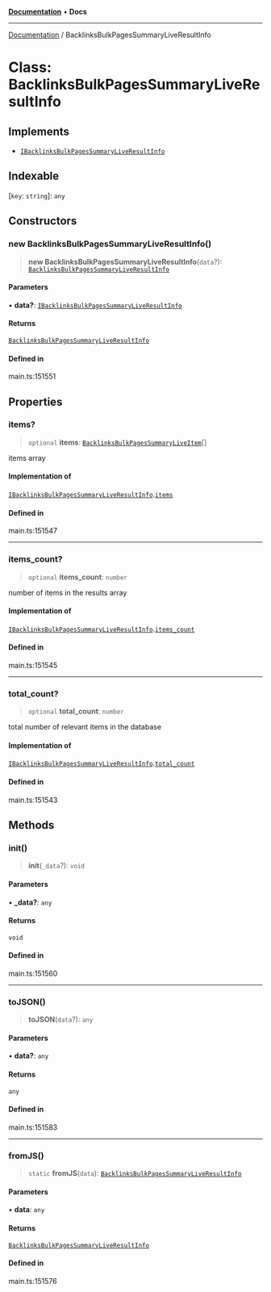 [**Documentation**](../README.md) • **Docs**

***

[Documentation](../globals.md) / BacklinksBulkPagesSummaryLiveResultInfo

# Class: BacklinksBulkPagesSummaryLiveResultInfo

## Implements

- [`IBacklinksBulkPagesSummaryLiveResultInfo`](../interfaces/IBacklinksBulkPagesSummaryLiveResultInfo.md)

## Indexable

 \[`key`: `string`\]: `any`

## Constructors

### new BacklinksBulkPagesSummaryLiveResultInfo()

> **new BacklinksBulkPagesSummaryLiveResultInfo**(`data`?): [`BacklinksBulkPagesSummaryLiveResultInfo`](BacklinksBulkPagesSummaryLiveResultInfo.md)

#### Parameters

• **data?**: [`IBacklinksBulkPagesSummaryLiveResultInfo`](../interfaces/IBacklinksBulkPagesSummaryLiveResultInfo.md)

#### Returns

[`BacklinksBulkPagesSummaryLiveResultInfo`](BacklinksBulkPagesSummaryLiveResultInfo.md)

#### Defined in

main.ts:151551

## Properties

### items?

> `optional` **items**: [`BacklinksBulkPagesSummaryLiveItem`](BacklinksBulkPagesSummaryLiveItem.md)[]

items array

#### Implementation of

[`IBacklinksBulkPagesSummaryLiveResultInfo`](../interfaces/IBacklinksBulkPagesSummaryLiveResultInfo.md).[`items`](../interfaces/IBacklinksBulkPagesSummaryLiveResultInfo.md#items)

#### Defined in

main.ts:151547

***

### items\_count?

> `optional` **items\_count**: `number`

number of items in the results array

#### Implementation of

[`IBacklinksBulkPagesSummaryLiveResultInfo`](../interfaces/IBacklinksBulkPagesSummaryLiveResultInfo.md).[`items_count`](../interfaces/IBacklinksBulkPagesSummaryLiveResultInfo.md#items_count)

#### Defined in

main.ts:151545

***

### total\_count?

> `optional` **total\_count**: `number`

total number of relevant items in the database

#### Implementation of

[`IBacklinksBulkPagesSummaryLiveResultInfo`](../interfaces/IBacklinksBulkPagesSummaryLiveResultInfo.md).[`total_count`](../interfaces/IBacklinksBulkPagesSummaryLiveResultInfo.md#total_count)

#### Defined in

main.ts:151543

## Methods

### init()

> **init**(`_data`?): `void`

#### Parameters

• **\_data?**: `any`

#### Returns

`void`

#### Defined in

main.ts:151560

***

### toJSON()

> **toJSON**(`data`?): `any`

#### Parameters

• **data?**: `any`

#### Returns

`any`

#### Defined in

main.ts:151583

***

### fromJS()

> `static` **fromJS**(`data`): [`BacklinksBulkPagesSummaryLiveResultInfo`](BacklinksBulkPagesSummaryLiveResultInfo.md)

#### Parameters

• **data**: `any`

#### Returns

[`BacklinksBulkPagesSummaryLiveResultInfo`](BacklinksBulkPagesSummaryLiveResultInfo.md)

#### Defined in

main.ts:151576
